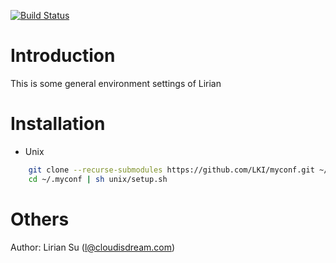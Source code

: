 [![Build Status](https://travis-ci.org/LKI/myconf.svg?branch=master)](https://travis-ci.org/LKI/myconf)

Introduction
============

This is some general environment settings of Lirian

Installation
===========

* Unix
```sh
    git clone --recurse-submodules https://github.com/LKI/myconf.git ~/.myconf
    cd ~/.myconf | sh unix/setup.sh
```

Others
======

Author: Lirian Su (l@cloudisdream.com)
